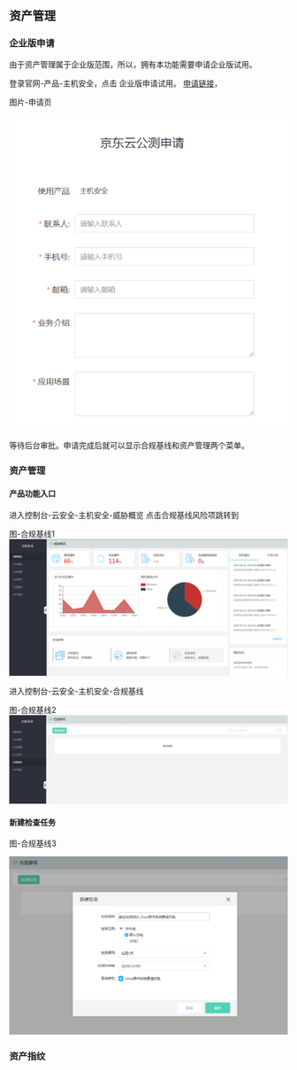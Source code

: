 ## 资产管理

### 企业版申请

由于资产管理属于企业版范围，所以，拥有本功能需要申请企业版试用。

登录官网-产品-主机安全，点击 企业版申请试用。
[申请链接](https://www.jdcloud.com/cn/public/testApply/baseline)，

图片-申请页

![%E7%94%B3%E8%AF%B7%E9%A1%B5.png](https://github.com/jdcloudcom/cn/blob/bt0sea-patch-23/image/Endpoint-Security/%E7%94%B3%E8%AF%B7%E9%A1%B5.png)

等待后台审批。申请完成后就可以显示合规基线和资产管理两个菜单。


### 资产管理

#### 产品功能入口

进入控制台-云安全-主机安全-威胁概览  点击合规基线风险项跳转到 

图-合规基线1
![%E5%90%88%E8%A7%84%E5%9F%BA%E7%BA%BF-1.png](https://github.com/jdcloudcom/cn/blob/bt0sea-patch-23/image/Endpoint-Security/%E5%90%88%E8%A7%84%E5%9F%BA%E7%BA%BF-1.png)

进入控制台-云安全-主机安全-合规基线

图-合规基线2
![%E5%90%88%E8%A7%84%E5%9F%BA%E7%BA%BF-2.png](https://github.com/jdcloudcom/cn/blob/bt0sea-patch-23/image/Endpoint-Security/%E5%90%88%E8%A7%84%E5%9F%BA%E7%BA%BF-2.png)

#### 新建检查任务

图-合规基线3

![%E5%90%88%E8%A7%84%E5%9F%BA%E7%BA%BF-3.png](https://github.com/jdcloudcom/cn/blob/bt0sea-patch-23/image/Endpoint-Security/%E5%90%88%E8%A7%84%E5%9F%BA%E7%BA%BF-3.png)

### 资产指纹

